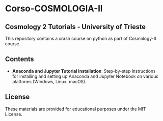 # Corso-COSMOLOGIA-II

## Cosmology 2 Tutorials - University of Trieste

This repository contains a crash course on python as part of Cosmology-II course.

## Contents

- **Anaconda and Jupyter Tutorial Installation**: Step-by-step instructions for installing and setting up Anaconda and Jupyter Notebook on various platforms (Windows, Linux, macOS).

## License

These materials are provided for educational purposes under the MIT License.
